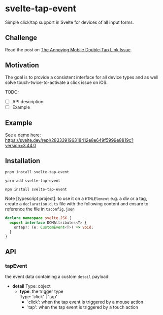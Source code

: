 # svelte-tap-event

Simple click/tap support in Svelte for devices of all input forms.

## Challenge

Read the post on [The Annoying Mobile Double-Tap Link Issue](https://css-tricks.com/annoying-mobile-double-tap-link-issue/).

## Motivation

The goal is to provide a consistent interface for all device types and as well solve touch-twice-to-activate a click issue on iOS.

TODO:

- [ ] API description
- [ ] Example

## Example

See a demo here: https://svelte.dev/repl/283339196318412e8e649f5999e8819c?version=3.44.0

## Installation

```
pnpm install svelte-tap-event

yarn add svelte-tap-event

npm install svelte-tap-event
```

Note [typescript project]: to use it on a `HTMLElement` e.g. a div or a tag, create a `declaration.d.ts` file with the following content and ensure to reference the file in `tsconfig.json`

```ts
declare namespace svelte.JSX {
  export interface DOMAttributes<T> {
    ontap?: (e: CustomEvent<T>) => void;
  }
}
```

## API

### tapEvent

the event data containing a custom `detail` payload

- **detail**
  Type: object
  - **type**: the trigger type <br>
   Type: 'click' | 'tap'<br>
    - 'click': when the tap event is triggered by a mouse action
    - 'tap': when the tap event is triggered by a touch action